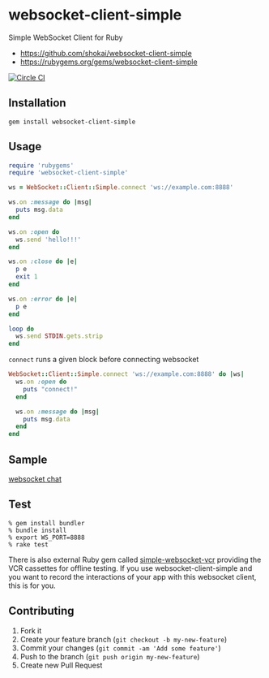 websocket-client-simple
=======================
Simple WebSocket Client for Ruby

- https://github.com/shokai/websocket-client-simple
- https://rubygems.org/gems/websocket-client-simple

[![Circle CI](https://circleci.com/gh/shokai/websocket-client-simple.svg?style=svg)](https://circleci.com/gh/shokai/websocket-client-simple)

Installation
------------

    gem install websocket-client-simple


Usage
-----
```ruby
require 'rubygems'
require 'websocket-client-simple'

ws = WebSocket::Client::Simple.connect 'ws://example.com:8888'

ws.on :message do |msg|
  puts msg.data
end

ws.on :open do
  ws.send 'hello!!!'
end

ws.on :close do |e|
  p e
  exit 1
end

ws.on :error do |e|
  p e
end

loop do
  ws.send STDIN.gets.strip
end
```

`connect` runs a given block before connecting websocket

```ruby
WebSocket::Client::Simple.connect 'ws://example.com:8888' do |ws|
  ws.on :open do
    puts "connect!"
  end

  ws.on :message do |msg|
    puts msg.data
  end
end
```


Sample
------
[websocket chat](https://github.com/shokai/websocket-client-simple/tree/master/sample)


Test
----

    % gem install bundler
    % bundle install
    % export WS_PORT=8888
    % rake test

There is also external Ruby gem called [simple-websocket-vcr](https://github.com/Jiri-Kremser/simple-websocket-vcr) providing the VCR cassettes for offline testing. If you use websocket-client-simple and you want to record the interactions of your app with this websocket client, this is for you.


Contributing
------------
1. Fork it
2. Create your feature branch (`git checkout -b my-new-feature`)
3. Commit your changes (`git commit -am 'Add some feature'`)
4. Push to the branch (`git push origin my-new-feature`)
5. Create new Pull Request
